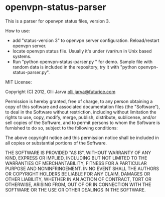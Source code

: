 openvpn-status-parser
=====================

This is a parser for openvpn status files, version 3.

How to use:

- add "status-version 3" to openvpn server configuration. Reload/restart openvpn server.
- locate openvpn status file. Usually it's under /var/run in Unix based systems.
- Run "python openvpn-status-parser.py <filename>" for demo. Sample file with random data
  is included in the repository, try it with "python openvpn-status-parser.py".

MIT License:

Copyright (C) 2012, Olli Jarva <olli.jarva@futurice.com>

Permission is hereby granted, free of charge, to any person obtaining a
copy of this software and associated documentation files (the
"Software"), to deal in the Software without restriction, including
without limitation the rights to use, copy, modify, merge, publish,
distribute, sublicense, and/or sell copies of the Software, and to
permit persons to whom the Software is furnished to do so, subject to
the following conditions:

The above copyright notice and this permission notice shall be included
in all copies or substantial portions of the Software.

THE SOFTWARE IS PROVIDED "AS IS", WITHOUT WARRANTY OF ANY KIND, EXPRESS
OR IMPLIED, INCLUDING BUT NOT LIMITED TO THE WARRANTIES OF
MERCHANTABILITY, FITNESS FOR A PARTICULAR PURPOSE AND NONINFRINGEMENT.
IN NO EVENT SHALL THE AUTHORS OR COPYRIGHT HOLDERS BE LIABLE FOR ANY
CLAIM, DAMAGES OR OTHER LIABILITY, WHETHER IN AN ACTION OF CONTRACT,
TORT OR OTHERWISE, ARISING FROM, OUT OF OR IN CONNECTION WITH THE
SOFTWARE OR THE USE OR OTHER DEALINGS IN THE SOFTWARE.
